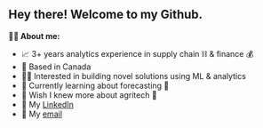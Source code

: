 ## Hey there! Welcome to my Github. 
<b>🙋‍♂️ About me:</b>

- 📈 3+ years analytics experience in supply chain ⛓️ & finance 💰
- 🍁 Based in Canada
- 👨‍🔬 Interested in building novel solutions using ML & analytics
- 🌱 Currently learning about forecasting 🔮
- 🤔 Wish I knew more about agritech 🌱
- 🔗 My [LinkedIn](https://www.linkedin.com/in/jonathan-gallant-mills-b24112162/)
- 📧 My [email](#jonathan.gallant.mills@gmail.com)




<!--
**JonathanG-M/JonathanG-M** is a ✨ _special_ ✨ repository because its `README.md` (this file) appears on your GitHub profile.
<b>🏭 My work:</b>
Here are some ideas to get you started:

- 🔭 I’m currently working on ...
- 🌱 I’m currently learning ...
- 👯 I’m looking to collaborate on ...
- 🤔 I’m looking for help with ...
- 💬 Ask me about ...
- 📫 How to reach me: ...
- 😄 Pronouns: ...
- ⚡ Fun fact: ...
-->

